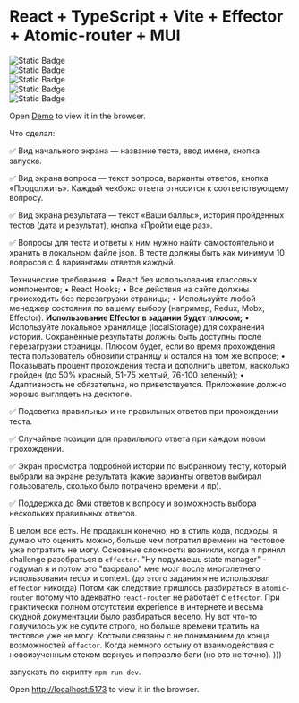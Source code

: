 # React + TypeScript + Vite + Effector + Atomic-router + MUI
![Static Badge](https://img.shields.io/badge/18%2C2-black?style=social&logo=react)  
![Static Badge](https://img.shields.io/badge/4%2C1%2C1-black?style=social&logo=vite)  
![Static Badge](https://img.shields.io/badge/4%2C9%2C5-black?style=social&logo=typescript)  
![Static Badge](https://img.shields.io/badge/effector-23%2C2%2C-black?style=social)  
![Static Badge](https://img.shields.io/badge/atomic_router-0%2C1-black?style=social)  

Open [Demo](https://quiz-app-six-eta.vercel.app/) to view it in the browser.

Что сделал:  

✅ Вид начального экрана — название теста, ввод имени, кнопка запуска.  

✅ Вид экрана вопроса — текст вопроса, варианты ответов, кнопка «Продолжить». Каждый чекбокс ответа относится к соответствующему вопросу.  

✅ Вид экрана результата — текст «Ваши баллы:», история пройденных тестов (дата и результат), кнопка «Пройти еще раз».  

✅ Вопросы для теста и ответы к ним нужно найти самостоятельно и хранить в локальном файле json. В тесте должны быть как минимум 10 вопросов с 4 вариантами ответов каждый.  


Технические требования:
•	React без использования классовых компонентов;
•	React Hooks;
•	Все действия на сайте должны происходить без перезагрузки страницы;
•	Используйте любой менеджер состояния по вашему выбору (например, Redux, Mobx, Effector). **Использование Effector в задании будет плюсом;**
•	Используйте локальное хранилище (localStorage) для сохранения истории. Сохранённые результаты должны быть доступны после перезагрузки страницы. Плюсом будет, если во время прохождения теста пользователь обновили страницу и остался на том же вопросе;
•	Показывать процент прохождения теста и дополнить цветом, насколько пройден (до 50% красный, 51-75 желтый, 76-100 зеленый);
•	Адаптивность не обязательна, но приветствуется. Приложение должно хорошо выглядеть на десктопе.

✅	Подсветка правильных и не правильных ответов при прохождении теста.  

✅	Случайные позиции для правильного ответа при каждом новом прохождении.  

✅	Экран просмотра подробной истории по выбранному тесту, который выбрали на экране результата (какие варианты ответов выбирал пользователь, сколько было потрачено времени и пр).  

✅	Поддержка до 8ми ответов к вопросу и возможность выбора нескольких правильных ответов.  


В целом все есть. Не продакшн конечно, но в стиль кода, подходы, я думаю что оценить можно, больше чем потратил времени на тестовое уже потратить не могу.
Основные сложности возникли, когда я принял challenge разобраться в `effector`. "Ну подумаешь state manager" - подумал я и потом это "взорвало" мне мозг после многолетнего использования redux и context. (до этого задания я не использовал `effector` никогда)
Потом как следствие пришлось разбираться в `atomic-router` потому что адекватно `react-router` не работает с `effector`. При практически полном отсутствии experience в интернете и весьма скудной документации было разбираться весело. Ну вот что-то получилось уж не судите строго, но больше времени тратить на тестовое уже не могу. Костыли связаны с не пониманием до конца возможностей `effector`. 
Когда немного остыну от взаимодействия с новоизученным стеком вернусь и поправлю баги (но это не точно). )))

запускать по скрипту ```npm run dev```.

Open [http://localhost:5173](http://localhost:5173/) to view it in the browser.


